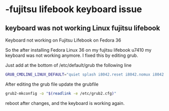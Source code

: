# -fujitsu lifebook keyboard issue

## keyboard was not working Linux fujitsu lifebook

Keyboard not working on Fujitsu Lifebook on Fedora 36


So the after installing Fedora Linux 36 on my fujitsu lifebook u7410 my keyboard was not working anymore. I fixed this by editing grub. 

Just add at the bottom of /etc/default/grub the following line
```sh
GRUB_CMDLINE_LINUX_DEFAULT="quiet splash i8042.reset i8042.nomux i8042.nopnp i8042.noloop"
```

After editing the grub file update the grubfile

```sh
grub2-mkconfig -o "$(readlink -e /etc/grub2.cfg)"
```

reboot after changes, and the keyboard is working again.


